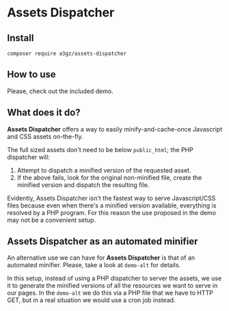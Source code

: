 # Assets Dispatcher

## Install 

    composer require a3gz/assets-dispatcher 

## How to use 

Please, check out the included demo. 


## What does it do? 

**Assets Dispatcher** offers a way to easily minify-and-cache-once Javascript and CSS assets on-the-fly.

The full sized assets don't need to be below `public_html`; the PHP dispatcher will: 

1. Attempt to dispatch a minified version of the requested asset. 
2. If the above fails, look for the original non-minified file, create the minified version and dispatch the resulting file.

Evidently, Assets Dispatcher isn't the fastest way to serve Javascript/CSS files because even when there's a minified version available, everything is resolved by a PHP program. For this reason the use proposed in the demo may not be a convenient setup.

## Assets Dispatcher as an automated minifier 

An alternative use we can have for **Assets Dispatcher** is that of an automated minifier. Please, take a look at `demo-alt` for details. 

In this setup, instead of using a PHP dispatcher to server the assets, we use it to generate the minified versions of all the resources we want to serve in our pages. In the `demo-alt` we do this via a PHP file that we have to HTTP GET, but in a real situation we would use a cron job instead. 